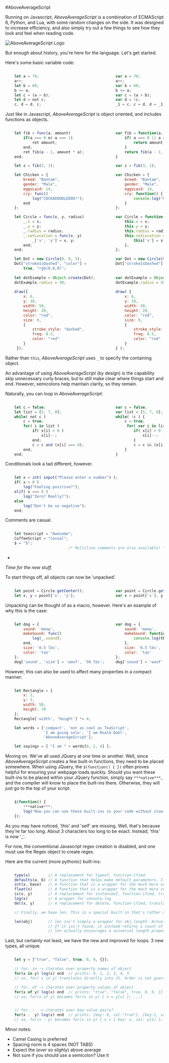 #AboveAverageScript

Running on Javascript, _AboveAverageScript_ is a combination of ECMAScript 6, Python, and Lua, with some random changes on the side. It was designed to increase efficiency, and also simply try out a few things to see how they look and feel when reading code.

![AboveAverageScript Logo](./AboveAverageScriptLogo.png)

<!--- 
Logo courtesy (in part) of https://averagechronicles.files.wordpress.com/2013/02/average-logo.png
-->

But enough about history, you're here for the language. Let's get started.

Here's some basic variable code:

```js

    let a = 70;                                  var a = 70;
    a++;                                         a++;
    let b = 60;                                  var b = 60;
    b += a;                                      b += a;
    let c = (a > b);                             var c = (a > b);
    let d = not c;                               var d = !c;
    c, d = d, c;                                 _1 = c, c = d, d = _1;

```

Just like in Javascript, _AboveAverageScript_ is object oriented, and includes functions as objects.

```js

    let fib = func(a, amount)                    var fib = function(a, amount) {
        if(a === 0 or a === 1)                       if( a === 0 || a === 1 ) {
            ret amount;                                  return amount;
        end;                                         }
        ret fib(a - 1, amount * a);                  return fib(a - 1, amount * a);
    end;                                         }

    let z = fib(3, 1);                           var z = fib(3, 1);

    let Chicken = {                              var Chicken = {
        breed: "Bantam",                             breed: "Bantam",
        gender: "Male",                              gender: "Male",
        eggsLaid: 14,                                eggsLaid: 14,
        cry: func()                                  cry: function() {
            log("COCKADOODLEDOO!");                      console.log("COCKADOODLEDOO!");
        end                                          }
    };                                           };

    let Circle = func(x, y, radius)              var Circle = function(x, y, radius) {
        _.x = x;                                     this.x = x;
        _.y = y;                                     this.y = y;
        _.radius = radius;                           this.radius = radius;
        _.setLocation = func(x, y)                   this.setLocation = function(x, y) {
            _['x', 'y'] = x, y;                          this['x'] = x, this['y'] = y;
        end;                                         };
    end;                                         };

    let Dot = new Circle(0, 0, 5);               var Dot = new Circle(0, 0, 5);
    Dot["strokeIsDashed", "color"] =             Dot["strokeIsDashed"] = true, Dot["color"] = "rgb(0,0,0)";
        true, "rgb(0,0,0)";                      
    
    let dotExample = Object.create(Dot);         var dotExample = Object.create(Dot);
    dotExample.radius = 50;                      dotExample.radius = 50;
    
    draw({                                       draw( {
        x: 6,                                        x: 6, 
        y: 10,                                       y: 10, 
        width: 50,                                   width: 50,
        height: 20,                                  height: 20,
        color: "red",                                color: "red", 
        size: 9,                                     size: 9,
        {                                            {
            stroke_style: "dashed",                      stroke_style: "dashed", 
            freq: 0.5,                                   freq: 0.5, 
            color: "red"                                 color: "red"
        }                                            }
     });                                         } );

````

Rather than `this`, _AboveAverageScript_ uses `_` to specify the containing object.

An advantage of using _AboveAverageScript_ (by design) is the capability skip unnecessary curly braces, but to still make clear where things start and end. However, semicolons help maintain clarity, so they remain.

Naturally, you can loop in _AboveAverageScript_:

```js

    let c = false;                               var c = false;
    let list = [5, 7, 0];                        var list = [5, 7, 0];
    while( not c )                               while( !c ) {
        c = true;                                    c = true;
        for( i in list )                              for( var i in list ) {
            if( x[i] > 0 )                               if( x[i] > 0 ) {                               
                x[i]--;                                      x[i]--;
            end;                                         }
            c = c and (x[i] === 0);                      c = c && (x[i] === 0);
        end;                                         }
    end;                                         }

```

Conditionals look a tad different, however.

```js

    let x = int( input("Please enter a number") );                        var x = int( input("Please enter a number") );   // input function is user defined.
    if( x > 0 )                                                           if( x > 0 ) {
        log("Feeling positive?");                                             console.log("Feeling positive?");
    elif( x === 0 )                                                       } else if( x === 0 ) {
        log("Zero? Really?");                                                 console.log("Zero? Really?");
    else                                                                  } else {
        log("Don't be so negative");                                          console.log("Don't be so negative");
    end;                                                                  }

```

Comments are casual.

```js

    let teascript = "Awesome";                                            var teascript = "Awesome";   // Variables should be declared with let.
    CoffeeScript = "Casual";                                              CoffeeScript = "Casual";     // Variables can be declared without let,
    $ = "$";                                                              $ = "$";                     // but its far less clear.
                            /* Multiline comments are also available! */

```

-

_Time for the new stuff._

To start things off, all objects can now be 'unpacked'.

```js

    let point = Circle.getCenter();              var point = Circle.getCenter();
    let x, y = point['x', 'y'];                  var x = point['x'], y = point['y'];

```

Unpacking can be thought of as a macro, however. Here's an example of why this is the case:

```js

    let dog = {                                  var dog = {
        sound: 'meow',                               sound: 'meow',
        makeSound: func()                            makeSound: function() {
            log(_.sound);                                console.log(this.sound);
        end,                                         },
        size: '0.5 lbs',                             size: '0.5 lbs',
        color: 'tan'                                 color: 'tan'
    };                                           };              
    dog['sound', 'size'] = 'woof', '50 lbs';     dog['sound'] = 'woof', dog['size'] = '50 lbs';

```

However, this can also be used to affect many properties in a compact manner:

```js

    let Rectangle = {                                                     var Rectangle = {                   
        x: 2,                                                                x: 2,
        y: 3,                                                                y: 3,
        width: 50,                                                           width: 50,
        height: 70                                                           height: 70
    };                                                                    };
    Rectangle['width', 'height'] *= 4;                                    Rectangle['width'] *= 4,  Rectangle['height'] *= 4;

    let words = ['compact', 'not as cool as TeaScript',                   var words = ['compact', 'not as cool as TeaScript', 
                 'I am going solo', 'I am Roald Dahl',                                 'I am going solo', 'I am Roald Dahl', 
                 'AboveAverageScript'];                                                'AboveAverageScript'];

    let sayings = [ "I am " + words[0, 1, 4] ];                           let sayings = [ "I am " + words[0], "I am " + words[1], "I am " + words[4] ];

```

Moving on. We've all used JQuery at one time or another. Well, since _AboveAverageScript_ creates a few built-in functions, they need to be placed somewhere. When using JQuery, the `$(function() { })` often proves helpful for ensuring your webpage loads quickly. Should you want these built-ins to be placed within your JQuery function, simply say `***native***`, and the compiler will know to place the built-ins there. Otherwise, they will just go to the top of your script.

```js

    $(function() {
        ***native***;
        log("Now you can use these built-ins in your code without slowing down your webpage!");
    });

```

As you may have noticed, 'this' and 'self' are missing. Well, that's because they're far too long. About 3 characters too long to be exact. Instead, 'this' is now '_'.

For now, the conventional Javascript regex creation is disabled, and one must use the Regex object to create regex. 

Here are the current (more pythonic) built-ins:

```js

    type(x)        // A replacement for typeof, function-ified.
    defaults(a, b) // A function that helps make default parameters. If a is defined, then it returns a. Otherwise, b is returned.
    int(x, base)   // A function that is a wrapper for the much more verbose parseInt function
    float(x)       // A function that is a wrapper for the much more verbose parseFloat function
    is(x, y)       // A replacement for instanceof, function-ified, translating into 'x instanceof y'
    log(x)         // A wrapper for console.log
    del(x, y)      // A replacement for delete, function-ified, translating into 'delete y[x]'

    // Finally, we have len. This is a special built-in that's rather adaptive to the situation.

    len(obj)       // len isn't simply a wrapper for obj.length. Actually, it looks for the length property in the object.
                   // If it isn't found, it instead returns a count of the enumerable properties in the object. Because of this,
                   // len actually encourages a universal length property for AVG programmers.

```

Last, but certainly not least, we have the new and improved for loops. 3 new types, all unique.

```js

    let y = ["true", "false", true, 0, 9, {}];

    // for..in -> iterates over property names of object
    for(x in y) log(x) end  // prints: 0, 1, 2, 3, 4, 5
    // so, for( x in y) translates directly into JS. Order is not guaranteed, however.

    // for..of -> iterates over property values of object
    for(x of y) log(x) end  // prints: "true", "false", true, 0, 9, {}
    // so, for(x of y) becomes for(x in y) { x = y[x] }; ...}


    // for..:  -> iterates over key-value pairs?
    for(x :  y) log(x) end  // prints: {key: 0, val:"true"}, {key:1, val:"false"}, {key:2, value:true}, {key:3, val:0}, {key:4, val:9}, {key:5, val:{}}
    // so, for(x : y) becomes for(x in y) { x = { key: x, val: y[x] }; ...user input... }

```

Minor notes:
* Camel Casing is preferred  
* Spacing norm is 4 spaces (NOT TABS)  
* Expect the (_ever so slighly_) above average
* Not sure if you should use a semicolon? Use it
